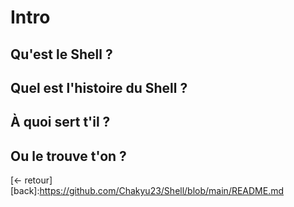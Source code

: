 # Intro

## Qu'est le Shell ?

## Quel est l'histoire du Shell ?

## À quoi sert t'il ?

## Ou le trouve t'on ?

[<- retour][back]:https://github.com/Chakyu23/Shell/blob/main/README.md
